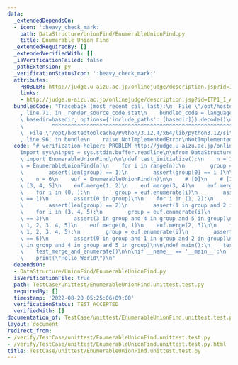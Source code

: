 ```yaml
---
data:
  _extendedDependsOn:
  - icon: ':heavy_check_mark:'
    path: DataStructure/UnionFind/EnumerableUnionFind.py
    title: Enumerable Union Find
  _extendedRequiredBy: []
  _extendedVerifiedWith: []
  _isVerificationFailed: false
  _pathExtension: py
  _verificationStatusIcon: ':heavy_check_mark:'
  attributes:
    PROBLEM: http://judge.u-aizu.ac.jp/onlinejudge/description.jsp?id=ITP1_1_A
    links:
    - http://judge.u-aizu.ac.jp/onlinejudge/description.jsp?id=ITP1_1_A
  bundledCode: "Traceback (most recent call last):\n  File \"/opt/hostedtoolcache/Python/3.12.4/x64/lib/python3.12/site-packages/onlinejudge_verify/documentation/build.py\"\
    , line 71, in _render_source_code_stat\n    bundled_code = language.bundle(stat.path,\
    \ basedir=basedir, options={'include_paths': [basedir]}).decode()\n          \
    \         ^^^^^^^^^^^^^^^^^^^^^^^^^^^^^^^^^^^^^^^^^^^^^^^^^^^^^^^^^^^^^^^^^^^^^^^^^^^^^^^^^\n\
    \  File \"/opt/hostedtoolcache/Python/3.12.4/x64/lib/python3.12/site-packages/onlinejudge_verify/languages/python.py\"\
    , line 96, in bundle\n    raise NotImplementedError\nNotImplementedError\n"
  code: "# verification-helper: PROBLEM http://judge.u-aizu.ac.jp/onlinejudge/description.jsp?id=ITP1_1_A\n\
    import sys\ninput = sys.stdin.buffer.readline\n\nfrom DataStructure.UnionFind.EnumerableUnionFind\
    \ import EnumerableUnionFind\n\n\ndef test_initialize():\n    n = 10\n    euf\
    \ = EnumerableUnionFind(n)\n    for i in range(n):\n        group = euf.enumerate(i)\n\
    \        assert(len(group) == 1)\n        assert(group[0] == i )\n\n\ndef test_merge_and_enumerate():\n\
    \    n = 6\n    euf = EnumerableUnionFind(n)\n\n    # [0]\n    # [1, 2]\n    #\
    \ [3, 4, 5]\n    euf.merge(1, 2)\n    euf.merge(3, 4)\n    euf.merge(4, 5)\n\n\
    \    for i in (0, ):\n        group = euf.enumerate(i)\n        assert(len(group)\
    \ == 1)\n        assert(0 in group)\n\n    for i in (1, 2):\n        group = euf.enumerate(i)\n\
    \        assert(len(group) == 2)\n        assert(1 in group and 2 in group)\n\n\
    \    for i in (3, 4, 5):\n        group = euf.enumerate(i)\n        assert(len(group)\
    \ == 3)\n        assert(3 in group and 4 in group and 5 in group)\n\n    # [0,\
    \ 1, 2, 3, 4, 5]\n    euf.merge(0, 1)\n    euf.merge(2, 3)\n\n    for i in (0,\
    \ 1, 2, 3, 4, 5):\n        group = euf.enumerate(i)\n        assert(len(group)\
    \ == 6)\n        assert(0 in group and 1 in group and 2 in group)\n        assert(3\
    \ in group and 4 in group and 5 in group)\n\n\ndef main():\n    test_initialize()\n\
    \    test_merge_and_enumerate()\n\n\nif __name__ == '__main__':\n    main()\n\
    \    print(\"Hello World\")\n"
  dependsOn:
  - DataStructure/UnionFind/EnumerableUnionFind.py
  isVerificationFile: true
  path: TestCase/unittest/EnumerableUnionFind.unittest.test.py
  requiredBy: []
  timestamp: '2022-08-20 05:25:06+09:00'
  verificationStatus: TEST_ACCEPTED
  verifiedWith: []
documentation_of: TestCase/unittest/EnumerableUnionFind.unittest.test.py
layout: document
redirect_from:
- /verify/TestCase/unittest/EnumerableUnionFind.unittest.test.py
- /verify/TestCase/unittest/EnumerableUnionFind.unittest.test.py.html
title: TestCase/unittest/EnumerableUnionFind.unittest.test.py
---
```

